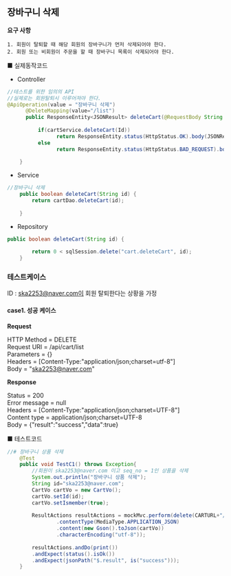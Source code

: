 ## 장바구니 삭제

 **요구 사항**

	1. 회원이 탈퇴할 때 해당 회원의 장바구니가 먼저 삭제되어야 한다.
	2. 회원 또는 비회원이 주문을 할 때 장바구니 목록이 삭제되어야 한다.


■ 실제동작코드 

- Controller

```java
//테스트를 위한 임의의 API 
//실제로는 회원탈퇴시 이루어져야 한다.
@ApiOperation(value = "장바구니 삭제") 
	  @DeleteMapping(value="/list")
	  public ResponseEntity<JSONResult> deleteCart(@RequestBody String Id) {
		  
		  if(cartService.deleteCart(Id))
				return ResponseEntity.status(HttpStatus.OK).body(JSONResult.success(true));
		  else
			  	return ResponseEntity.status(HttpStatus.BAD_REQUEST).body(JSONResult.fail("장바구니 삭제 실패"));
		
	} 
```

- Service

```java
//장바구니 삭제
	public boolean deleteCart(String id) {
		return cartDao.deleteCart(id);
		
	}
```

- Repository

```java
public boolean deleteCart(String id) {
		
		return 0 < sqlSession.delete("cart.deleteCart", id);
	}
```



### 테스트케이스

ID : ska2253@naver.com이 회원 탈퇴한다는 상황을 가정

#### case1. 성공 케이스

**Request**

 HTTP Method = DELETE<br>
      Request URI = /api/cart/list<br>
       Parameters = {}<br>
          Headers = [Content-Type:"application/json;charset=utf-8"]<br>
             Body = "ska2253@naver.com"



**Response**

Status = 200<br>
    Error message = null<br>
          Headers = [Content-Type:"application/json;charset=UTF-8"]<br>
     Content type = application/json;charset=UTF-8<br>
             Body = {"result":"success","data":true}

■  테스트코드

```java
//# 장바구니 상품 삭제
	@Test
	public void TestC1() throws Exception{
		//회원이 ska2253@naver.com 이고 seq_no = 1인 상품을 삭제
		System.out.println("장바구니 상품 삭제");
		String id="ska2253@naver.com";
		CartVo cartVo = new CartVo();
		cartVo.setId(id);
		cartVo.setIsmember(true);
		
		ResultActions resultActions = mockMvc.perform(delete(CARTURL+"/list/{seq_no}",1L)
				.contentType(MediaType.APPLICATION_JSON)
				.content(new Gson().toJson(cartVo))
				.characterEncoding("utf-8"));
		
		resultActions.andDo(print())
		.andExpect(status().isOk())
		.andExpect(jsonPath("$.result", is("success")));
	}
```

